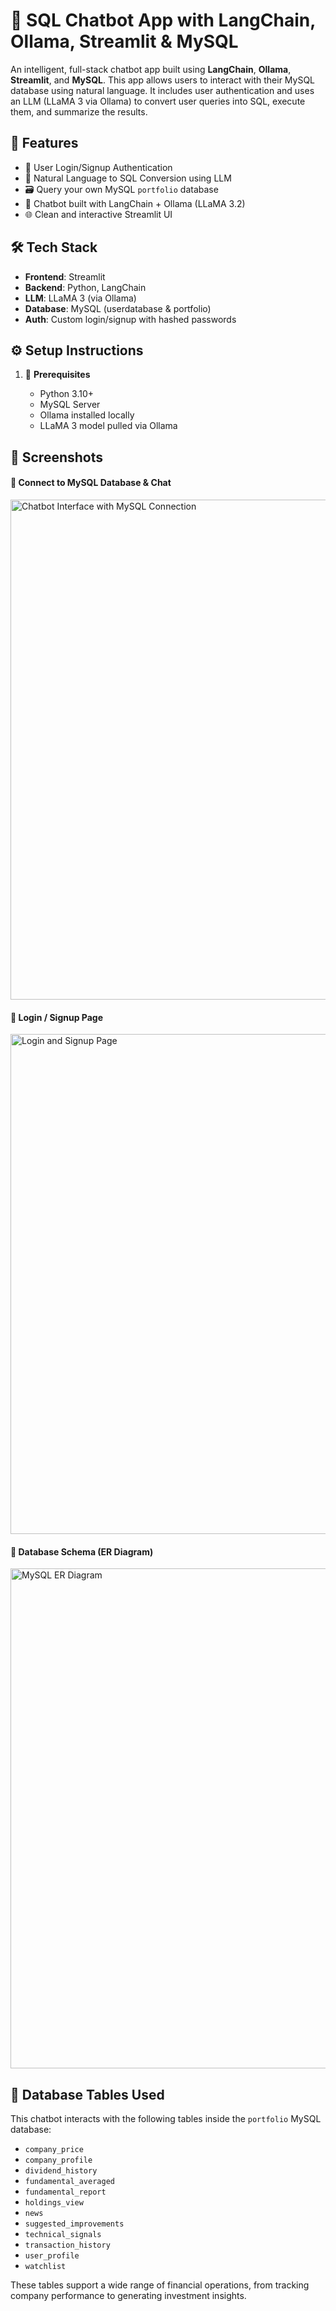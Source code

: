 <h1>💬 SQL Chatbot App with LangChain, Ollama, Streamlit & MySQL</h1>

<p>
An intelligent, full-stack chatbot app built using <strong>LangChain</strong>, <strong>Ollama</strong>, <strong>Streamlit</strong>, and <strong>MySQL</strong>. This app allows users to interact with their MySQL database using natural language. It includes user authentication and uses an LLM (LLaMA 3 via Ollama) to convert user queries into SQL, execute them, and summarize the results.
</p>

<h2>🚀 Features</h2>
<ul>
  <li>🔐 User Login/Signup Authentication</li>
  <li>🧠 Natural Language to SQL Conversion using LLM</li>
  <li>🗃️ Query your own MySQL <code>portfolio</code> database</li>
  <li>🤖 Chatbot built with LangChain + Ollama (LLaMA 3.2)</li>
  <li>🌐 Clean and interactive Streamlit UI</li>
</ul>

<h2>🛠️ Tech Stack</h2>
<ul>
  <li><strong>Frontend</strong>: Streamlit</li>
  <li><strong>Backend</strong>: Python, LangChain</li>
  <li><strong>LLM</strong>: LLaMA 3 (via Ollama)</li>
  <li><strong>Database</strong>: MySQL (userdatabase & portfolio)</li>
  <li><strong>Auth</strong>: Custom login/signup with hashed passwords</li>
</ul>

<h2>⚙️ Setup Instructions</h2>

<ol>
  <li>🧱 <strong>Prerequisites</strong></li>
  <ul>
    <li>Python 3.10+</li>
    <li>MySQL Server</li>
    <li>Ollama installed locally</li>
    <li>LLaMA 3 model pulled via Ollama</li>
  </ul>
</ol>

<h2>📸 Screenshots</h2>

<h4>🔌 Connect to MySQL Database & Chat</h4>
<img src="screenshots/Screenshot 2025-03-11 200040.png" alt="Chatbot Interface with MySQL Connection" width="800"/>

<h4>🔐 Login / Signup Page</h4>
<img src="screenshots/Screenshot 2025-03-11 195838.png" alt="Login and Signup Page" width="800"/>

<h4>🧩 Database Schema (ER Diagram)</h4>
<img src="screenshots/dbms er.png" alt="MySQL ER Diagram" width="800"/>

<h2>📂 Database Tables Used</h2>
<p>
This chatbot interacts with the following tables inside the <code>portfolio</code> MySQL database:
</p>
<ul>
  <li><code>company_price</code></li>
  <li><code>company_profile</code></li>
  <li><code>dividend_history</code></li>
  <li><code>fundamental_averaged</code></li>
  <li><code>fundamental_report</code></li>
  <li><code>holdings_view</code></li>
  <li><code>news</code></li>
  <li><code>suggested_improvements</code></li>
  <li><code>technical_signals</code></li>
  <li><code>transaction_history</code></li>
  <li><code>user_profile</code></li>
  <li><code>watchlist</code></li>
</ul>

<p>
These tables support a wide range of financial operations, from tracking company performance to generating investment insights.
</p>


